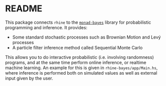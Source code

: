 # README

This package connects `rhine` to the [`monad-bayes`](hackage.haskell.org/package/monad-bayes) library for probabilistic programming and inference.
It provides:

* Some standard stochastic processes such as Brownian Motion and Levý processes
* A particle filter inference method called Sequential Monte Carlo

This allows you to do interactive probabilistic (i.e. involving randomness) programs,
and at the same time perform online inference, or realtime machine learning.
An example for this is given in `rhine-bayes/app/Main.hs`,
where inference is performed both on simulated values as well as external input given by the user.
